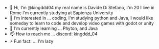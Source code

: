 - 👋 Hi, I’m @kingddd04 my real name is Davide Di Stefano, I'm 20 I live in Rome I'm currently studying at Sapienza University 
- 👀 I’m interested in ... coding, I'm studying python and Java, I would like someday to learn to code and develop video games with godot or unity
- 🌱 I’m currently learning ... Phyton, and Java
- 📫 How to reach me ... discord: kingddd_04
- ⚡ Fun fact: ... I'm lazy

<!---
kingddd04/kingddd04 is a ✨ special ✨ repository because its `README.md` (this file) appears on your GitHub profile.
You can click the Preview link to take a look at your changes.
--->
